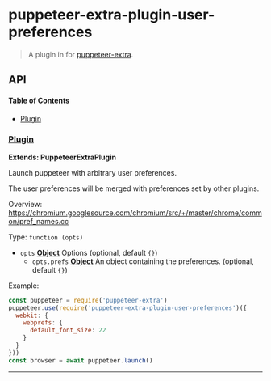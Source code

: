 # puppeteer-extra-plugin-user-preferences

> A plugin in for [puppeteer-extra](https://github.com/berstend/puppeteer-extra).

## API

<!-- Generated by documentation.js. Update this documentation by updating the source code. -->

#### Table of Contents

-   [Plugin](#plugin)

### [Plugin](https://github.com/berstend/puppeteer-extra/blob/d595e51f001579ac6fd69bb32b2b8344be495638/packages/puppeteer-extra-plugin-user-preferences/index.js#L27-L49)

**Extends: PuppeteerExtraPlugin**

Launch puppeteer with arbitrary user preferences.

The user preferences will be merged with preferences set by other plugins.

Overview:
<https://chromium.googlesource.com/chromium/src/+/master/chrome/common/pref_names.cc>

Type: `function (opts)`

-   `opts` **[Object](https://developer.mozilla.org/docs/Web/JavaScript/Reference/Global_Objects/Object)** Options (optional, default `{}`)
    -   `opts.prefs` **[Object](https://developer.mozilla.org/docs/Web/JavaScript/Reference/Global_Objects/Object)** An object containing the preferences. (optional, default `{}`)

Example:

```javascript
const puppeteer = require('puppeteer-extra')
puppeteer.use(require('puppeteer-extra-plugin-user-preferences')({
  webkit: {
    webprefs: {
      default_font_size: 22
    }
  }
}))
const browser = await puppeteer.launch()
```

* * *
